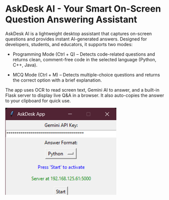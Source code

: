 # AskDesk AI - Your Smart On-Screen Question Answering Assistant
AskDesk AI is a lightweight desktop assistant that captures on-screen questions and provides instant AI-generated answers. Designed for developers, students, and educators, it supports two modes:

- Programming Mode (Ctrl + Q) – Detects code-related questions and returns clean, comment-free code in the selected language (Python, C++, Java).

- MCQ Mode (Ctrl + M) – Detects multiple-choice questions and returns the correct option with a brief explanation.

The app uses OCR to read screen text, Gemini AI to answer, and a built-in Flask server to display live Q&A in a browser. It also auto-copies the answer to your clipboard for quick use.

  <img src='https://github.com/arwazkhan189/AskDesk-AI/blob/main/AskDesk-App.png' alt='AskDesk AI'>


